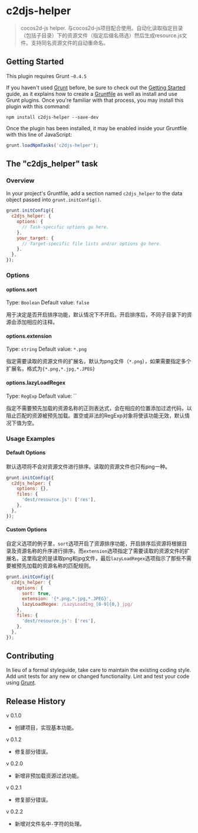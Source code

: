 # c2djs-helper

> cocos2d-js helper. 与cocos2d-js项目配合使用。自动化读取指定目录（包括子目录）下的资源文件（指定后缀名筛选）然后生成resource.js文件。支持同名资源文件的自动重命名。

## Getting Started
This plugin requires Grunt `~0.4.5`

If you haven't used [Grunt](http://gruntjs.com/) before, be sure to check out the [Getting Started](http://gruntjs.com/getting-started) guide, as it explains how to create a [Gruntfile](http://gruntjs.com/sample-gruntfile) as well as install and use Grunt plugins. Once you're familiar with that process, you may install this plugin with this command:

```shell
npm install c2djs-helper --save-dev
```

Once the plugin has been installed, it may be enabled inside your Gruntfile with this line of JavaScript:

```js
grunt.loadNpmTasks('c2djs-helper');
```

## The "c2djs_helper" task

### Overview
In your project's Gruntfile, add a section named `c2djs_helper` to the data object passed into `grunt.initConfig()`.

```js
grunt.initConfig({
  c2djs_helper: {
    options: {
      // Task-specific options go here.
    },
    your_target: {
      // Target-specific file lists and/or options go here.
    },
  },
});
```

### Options

#### options.sort
Type: `Boolean`
Default value: `false`

用于决定是否开启排序功能，默认情况下不开启。开启排序后，不同子目录下的资源会添加相应的注释。

#### options.extension
Type: `string`
Default value: `*.png`

指定需要读取的资源文件的扩展名，默认为png文件（`*.png`），如果需要指定多个扩展名，格式为`{*.png,*.jpg,*.JPEG}`

#### options.lazyLoadRegex
Type: `RegExp`
Default value: ``

指定不需要预先加载的资源名称的正则表达式，会在相应的位置添加过滤代码，以阻止匹配的资源被预先加载。置空或非法的RegExp对象将使该功能无效，默认情况下值为空。

### Usage Examples

#### Default Options
默认选项将不会对资源文件进行排序。读取的资源文件也只有png一种。

```js
grunt.initConfig({
  c2djs_helper: {
    options: {},
    files: {
      'dest/resource.js': ['res'],
    },
  },
});
```

#### Custom Options
自定义选项的例子里，`sort`选项开启了资源排序功能，开启排序后资源将根据目录及资源名称的升序进行排序。而`extension`选项指定了需要读取的资源文件的扩展名，这里指定的是读取png和jpg文件，最后`lazyLoadRegex`选项指示了那些不需要被预先加载的资源名称的匹配规则。

```js
grunt.initConfig({
  c2djs_helper: {
    options: {
      sort: true,
      extension: '{*.png,*.jpg,*.JPEG}',
      lazyLoadRegex: /LazyLoadImg_[0-9]{0,}_jpg/
    },
    files: {
      'dest/resource.js': ['res'],
    },
  },
});
```

## Contributing
In lieu of a formal styleguide, take care to maintain the existing coding style. Add unit tests for any new or changed functionality. Lint and test your code using [Grunt](http://gruntjs.com/).

## Release History
v 0.1.0
* 创建项目，实现基本功能。

v 0.1.2
* 修复部分错误。

v 0.2.0
* 新增非预加载资源过滤功能。

v 0.2.1
* 修复部分错误。

v 0.2.2
* 新增对文件名中`-`字符的处理。
